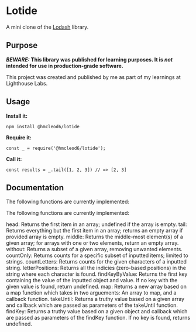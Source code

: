 # Lotide

A mini clone of the [Lodash](https://lodash.com) library.

## Purpose

**_BEWARE:_ This library was published for learning purposes. It is _not_ intended for use in production-grade software.**

This project was created and published by me as part of my learnings at Lighthouse Labs. 

## Usage

**Install it:**

`npm install @hmcleod6/lotide`

**Require it:**

`const _ = require('@hmcleod6/lotide');`

**Call it:**

`const results = _.tail([1, 2, 3]) // => [2, 3]`

## Documentation

The following functions are currently implemented:

The following functions are currently implemented:

head: Returns the first item in an array; undefined if the array is empty.
tail: Returns everything but the first item in an array; returns an empty array if provided array is empty.
middle: Returns the middle-most element(s) of a given array; for arrays with one or two elements, return an empty array.
without: Returns a subset of a given array, removing unwanted elements.
countOnly: Returns counts for a specific subset of inputted items; limited to strings.
countLetters: Returns counts for the given characters of a inputted string.
letterPositions: Returns all the indicies (zero-based positions) in the string where each character is found.
findKeyByValue: Returns the first key containing the value of the inputted object and value. If no key with the given value is found, return undefined.
map: Returns a new array based on a map function which takes in two arguements: An array to map, and a callback function.
takeUntil: Returns a truthy value based on a given array and callback which are passed as parameters of the takeUntil function.
findKey: Returns a truthy value based on a given object and callback which are passed as parameters of the findKey function. If no key is found, returns undefined.